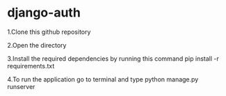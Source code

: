 # django-auth

1.Clone this github repository

2.Open the directory

3.Install the required dependencies by running this command pip install -r requirements.txt

4.To run the application go to terminal and type python manage.py runserver
